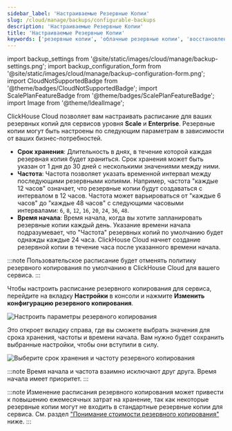 ```yaml
---
sidebar_label: 'Настраиваемые Резервные Копии'
slug: /cloud/manage/backups/configurable-backups
description: 'Настраиваемые Резервные Копии'
title: 'Настраиваемые Резервные Копии'
keywords: ['резервные копии', 'облачные резервные копии', 'восстановление']
---
```


import backup_settings from '@site/static/images/cloud/manage/backup-settings.png';
import backup_configuration_form from '@site/static/images/cloud/manage/backup-configuration-form.png';
import CloudNotSupportedBadge from '@theme/badges/CloudNotSupportedBadge';
import ScalePlanFeatureBadge from '@theme/badges/ScalePlanFeatureBadge';
import Image from '@theme/IdealImage';

<ScalePlanFeatureBadge feature="Настраиваемые Резервные Копии" linking_verb_are="True"/>

ClickHouse Cloud позволяет вам настраивать расписание для ваших резервных копий для сервисов уровня **Scale** и **Enterprise**. Резервные копии могут быть настроены по следующим параметрам в зависимости от ваших бизнес-потребностей.

- **Срок хранения**: Длительность в днях, в течение которой каждая резервная копия будет храниться. Срок хранения может быть указан от 1 дня до 30 дней с несколькими значениями между ними.
- **Частота**: Частота позволяет указать временной интервал между последующими резервными копиями. Например, частота "каждые 12 часов" означает, что резервные копии будут создаваться с интервалом в 12 часов. Частота может варьироваться от "каждые 6 часов" до "каждые 48 часов" с следующими часовыми интервалами: `6`, `8`, `12`, `16`, `20`, `24`, `36`, `48`.
- **Время начала**: Время начала, когда вы хотите запланировать резервные копии каждый день. Указание времени начала подразумевает, что "Частота" резервных копий по умолчанию будет однажды каждые 24 часа. ClickHouse Cloud начнет создание резервной копии в течение часа после указанного времени начала.

:::note
Пользовательское расписание будет отменять политику резервного копирования по умолчанию в ClickHouse Cloud для вашего сервиса.
:::

Чтобы настроить расписание резервного копирования для сервиса, перейдите на вкладку **Настройки** в консоли и нажмите **Изменить конфигурацию резервного копирования**.

<Image img={backup_settings} size="lg" alt="Настроить параметры резервного копирования" border/>

Это откроет вкладку справа, где вы сможете выбрать значения для срока хранения, частоты и времени начала. Вам нужно будет сохранить выбранные настройки, чтобы они вступили в силу.

<Image img={backup_configuration_form} size="lg" alt="Выберите срок хранения и частоту резервного копирования" border/>

:::note
Время начала и частота взаимно исключают друг друга. Время начала имеет приоритет.
:::

:::note
Изменение расписания резервного копирования может привести к повышению ежемесячных затрат на хранение, так как некоторые резервные копии могут не входить в стандартные резервные копии для сервиса. См. раздел ["Понимание стоимости резервного копирования"](./overview.md/#understanding-backup-cost) ниже.
:::

